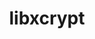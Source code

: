 ---
title: "libxcrypt"
layout: cache
categories: [package, v0.20.1]
meta: {"versions": ["4.4.33"], "compilers": ["gcc@=11.1.0", "gcc@=11.3.0", "gcc@=12.1.0", "gcc@=7.3.1", "gcc@=7.5.0", "oneapi@=2023.0.0"], "oss": ["amzn2", "ubuntu18.04", "ubuntu20.04", "ubuntu22.04"], "platforms": ["linux"], "targets": ["aarch64", "neoverse_n1", "ppc64le", "x86_64", "x86_64_v3"], "stacks": ["aws-ahug", "aws-ahug-aarch64", "aws-isc", "aws-isc-aarch64", "build_systems", "data-vis-sdk", "e4s", "e4s-oneapi", "e4s-power", "gpu-tests", "ml-linux-x86_64-cpu", "ml-linux-x86_64-cuda", "ml-linux-x86_64-rocm", "radiuss", "radiuss-aws", "radiuss-aws-aarch64", "root", "tutorial"], "num_specs": 9, "num_specs_by_stack": {"radiuss-aws-aarch64": 2, "root": 9, "aws-ahug-aarch64": 2, "aws-isc-aarch64": 2, "aws-ahug": 1, "aws-isc": 1, "radiuss-aws": 1, "radiuss": 1, "build_systems": 1, "e4s-power": 1, "e4s-oneapi": 1, "gpu-tests": 1, "data-vis-sdk": 1, "e4s": 1, "tutorial": 2, "ml-linux-x86_64-cuda": 1, "ml-linux-x86_64-rocm": 1, "ml-linux-x86_64-cpu": 1}}
spec_details: [{"hash": "bxemzozxcijhb2neq5gmcwfwml6zxcg2", "compiler": "gcc@=7.3.1", "versions": ["4.4.33"], "os": "amzn2", "platform": "linux", "target": "aarch64", "variants": ["build_system=autotools", "~obsolete_api"], "stacks": ["radiuss-aws-aarch64", "root", "aws-ahug-aarch64", "aws-isc-aarch64"], "size": "-", "tarball": "https://binaries.spack.io/releases/v0.20.1/build_cache/linux-amzn2-aarch64/gcc-7.3.1/libxcrypt-4.4.33/linux-amzn2-aarch64-gcc-7.3.1-libxcrypt-4.4.33-bxemzozxcijhb2neq5gmcwfwml6zxcg2.spack"}, {"hash": "tn5xlb3lxtxzcjub5ut56m3ocfcp2wn7", "compiler": "gcc@=7.3.1", "versions": ["4.4.33"], "os": "amzn2", "platform": "linux", "target": "neoverse_n1", "variants": ["build_system=autotools", "~obsolete_api"], "stacks": ["radiuss-aws-aarch64", "root", "aws-ahug-aarch64", "aws-isc-aarch64"], "size": "-", "tarball": "https://binaries.spack.io/releases/v0.20.1/build_cache/linux-amzn2-neoverse_n1/gcc-7.3.1/libxcrypt-4.4.33/linux-amzn2-neoverse_n1-gcc-7.3.1-libxcrypt-4.4.33-tn5xlb3lxtxzcjub5ut56m3ocfcp2wn7.spack"}, {"hash": "g5vfoo57xwg3ge4xsqbtliret6i2h32d", "compiler": "gcc@=7.3.1", "versions": ["4.4.33"], "os": "amzn2", "platform": "linux", "target": "x86_64_v3", "variants": ["build_system=autotools", "~obsolete_api"], "stacks": ["aws-ahug", "aws-isc", "root", "radiuss-aws"], "size": "-", "tarball": "https://binaries.spack.io/releases/v0.20.1/build_cache/linux-amzn2-x86_64_v3/gcc-7.3.1/libxcrypt-4.4.33/linux-amzn2-x86_64_v3-gcc-7.3.1-libxcrypt-4.4.33-g5vfoo57xwg3ge4xsqbtliret6i2h32d.spack"}, {"hash": "3yszyhxvno2w6vtdvuzxowejamucdkce", "compiler": "gcc@=7.5.0", "versions": ["4.4.33"], "os": "ubuntu18.04", "platform": "linux", "target": "x86_64_v3", "variants": ["build_system=autotools", "~obsolete_api"], "stacks": ["radiuss", "root", "build_systems"], "size": "-", "tarball": "https://binaries.spack.io/releases/v0.20.1/build_cache/linux-ubuntu18.04-x86_64_v3/gcc-7.5.0/libxcrypt-4.4.33/linux-ubuntu18.04-x86_64_v3-gcc-7.5.0-libxcrypt-4.4.33-3yszyhxvno2w6vtdvuzxowejamucdkce.spack"}, {"hash": "oi24prmcghqn5rf73vg5c7cb2we5uowp", "compiler": "gcc@=11.1.0", "versions": ["4.4.33"], "os": "ubuntu20.04", "platform": "linux", "target": "ppc64le", "variants": ["build_system=autotools", "~obsolete_api"], "stacks": ["root", "e4s-power"], "size": "-", "tarball": "https://binaries.spack.io/releases/v0.20.1/build_cache/linux-ubuntu20.04-ppc64le/gcc-11.1.0/libxcrypt-4.4.33/linux-ubuntu20.04-ppc64le-gcc-11.1.0-libxcrypt-4.4.33-oi24prmcghqn5rf73vg5c7cb2we5uowp.spack"}, {"hash": "7vjsbq6h5i2b3d47hx2kmhayeiwwiejt", "compiler": "oneapi@=2023.0.0", "versions": ["4.4.33"], "os": "ubuntu20.04", "platform": "linux", "target": "x86_64", "variants": ["build_system=autotools", "~obsolete_api"], "stacks": ["root", "e4s-oneapi"], "size": "-", "tarball": "https://binaries.spack.io/releases/v0.20.1/build_cache/linux-ubuntu20.04-x86_64/oneapi-2023.0.0/libxcrypt-4.4.33/linux-ubuntu20.04-x86_64-oneapi-2023.0.0-libxcrypt-4.4.33-7vjsbq6h5i2b3d47hx2kmhayeiwwiejt.spack"}, {"hash": "czuhasqupfkl24uqasubrlgr7ci6cqyg", "compiler": "gcc@=11.1.0", "versions": ["4.4.33"], "os": "ubuntu20.04", "platform": "linux", "target": "x86_64_v3", "variants": ["build_system=autotools", "~obsolete_api"], "stacks": ["root", "gpu-tests", "data-vis-sdk", "e4s"], "size": "-", "tarball": "https://binaries.spack.io/releases/v0.20.1/build_cache/linux-ubuntu20.04-x86_64_v3/gcc-11.1.0/libxcrypt-4.4.33/linux-ubuntu20.04-x86_64_v3-gcc-11.1.0-libxcrypt-4.4.33-czuhasqupfkl24uqasubrlgr7ci6cqyg.spack"}, {"hash": "6oeb4y7sqnhpsqtr33bvbdsl2ekblcwz", "compiler": "gcc@=11.3.0", "versions": ["4.4.33"], "os": "ubuntu22.04", "platform": "linux", "target": "x86_64_v3", "variants": ["build_system=autotools", "~obsolete_api"], "stacks": ["tutorial", "root", "ml-linux-x86_64-cuda", "ml-linux-x86_64-rocm", "ml-linux-x86_64-cpu"], "size": "-", "tarball": "https://binaries.spack.io/releases/v0.20.1/build_cache/linux-ubuntu22.04-x86_64_v3/gcc-11.3.0/libxcrypt-4.4.33/linux-ubuntu22.04-x86_64_v3-gcc-11.3.0-libxcrypt-4.4.33-6oeb4y7sqnhpsqtr33bvbdsl2ekblcwz.spack"}, {"hash": "uq4wpnla5vaneyz3ogixfnepyrxy4o4q", "compiler": "gcc@=12.1.0", "versions": ["4.4.33"], "os": "ubuntu22.04", "platform": "linux", "target": "x86_64_v3", "variants": ["build_system=autotools", "~obsolete_api"], "stacks": ["tutorial", "root"], "size": "-", "tarball": "https://binaries.spack.io/releases/v0.20.1/build_cache/linux-ubuntu22.04-x86_64_v3/gcc-12.1.0/libxcrypt-4.4.33/linux-ubuntu22.04-x86_64_v3-gcc-12.1.0-libxcrypt-4.4.33-uq4wpnla5vaneyz3ogixfnepyrxy4o4q.spack"}]
---